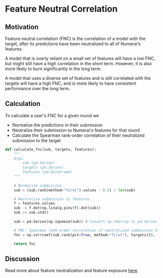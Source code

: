 # Feature Neutral Correlation

## Motivation

Feature neutral correlation \(FNC\) is the correlation of a model with the target, after its predictions have been neutralized to all of Numerai’s features.

A model that is overly reliant on a small set of features will have a low FNC, but might still have a high correlation in the short term. However, it is also more likely to burn significantly in the long term.

A model that uses a diverse set of features and is still correlated with the targets will have a high FNC, and is more likely to have consistent performance over the long term.

## Calculation

To calculate a user's FNC for a given round we

* Normalize the predictions in their submission
* Neutralize their submission to Numerai's features for that round
* Calculate the Spearman rank-order correlation of their neutralized submission to the target

```python
def calculate_fnc(sub, targets, features):
    """    
    Args:
        sub (pd.Series)
        targets (pd.Series)
        features (pd.DataFrame)
    """
    
    # Normalize submission
    sub = (sub.rank(method="first").values - 0.5) / len(sub)

    # Neutralize submission to features
    f = features.values
    sub -= f.dot(np.linalg.pinv(f).dot(sub))
    sub /= sub.std()
    
    sub = pd.Series(np.squeeze(sub)) # Convert np.ndarray to pd.Series

    # FNC: Spearman rank-order correlation of neutralized submission to target
    fnc = np.corrcoef(sub.rank(pct=True, method="first"), targets)[0, 1]

    return fnc
```

## Discussion

Read more about feature neutralization and feature exposure [here](https://forum.numer.ai/t/model-diagnostics-feature-exposure/899).


